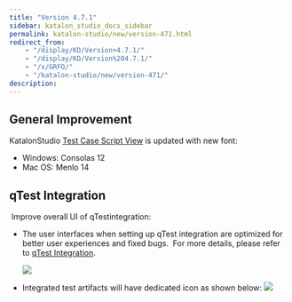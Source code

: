 ```yaml
---
title: "Version 4.7.1"
sidebar: katalon_studio_docs_sidebar
permalink: katalon-studio/new/version-471.html
redirect_from:
    - "/display/KD/Version+4.7.1/"
    - "/display/KD/Version%204.7.1/"
    - "/x/GRFO/"
    - "/katalon-studio/new/version-471/"
description:
---
```

General Improvement
-------------------

KatalonStudio [Test Case Script View](/display/KD/Test+Case+Script+View) is updated with new font:

*   Windows: Consolas 12
*   Mac OS: Menlo 14

qTest Integration
-----------------

 Improve overall UI of qTestintegration:

*   The user interfaces when setting up qTest integration are optimized for better user experiences and fixed bugs.  For more details, please refer to [qTest Integration](/display/KD/qTest+Integration).

    ![](https://github.com/katalon-studio/docs-images/raw/master/katalon-studio/new/version-471/image2017-8-1-183A263A14.png)


*   Integrated test artifacts will have dedicated icon as shown below:
    ![](https://github.com/katalon-studio/docs-images/raw/master/katalon-studio/new/version-471/image2017-8-4-173A63A56.png)